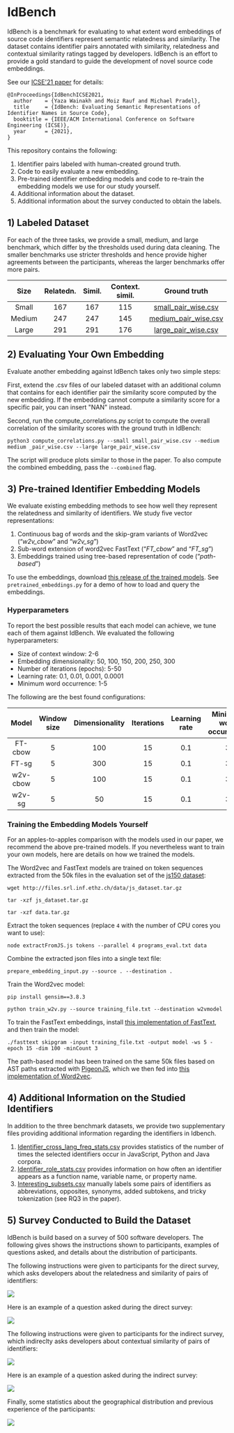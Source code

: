 # IdBench
IdBench is a benchmark for evaluating to what extent word embeddings of source code identifiers represent semantic relatedness and similarity. The dataset contains identifier pairs annotated with similarity, relatedness and contextual similarity ratings tagged by developers. IdBench is an effort to provide a gold standard to guide the development of novel source code embeddings. 

See our [ICSE'21 paper](http://software-lab.org/publications/icse2021_IdBench.pdf) for details:
```
@InProceedings{IdBenchICSE2021,
  author    = {Yaza Wainakh and Moiz Rauf and Michael Pradel},
  title     = {IdBench: Evaluating Semantic Representations of Identifier Names in Source Code},
  booktitle = {IEEE/ACM International Conference on Software Engineering (ICSE)},
  year      = {2021},
}
```

This repository contains the following:
1. Identifier pairs labeled with human-created ground truth.
2. Code to easily evaluate a new embedding.
3. Pre-trained identifier embedding models and code to re-train the embedding models we use for our study yourself.
4. Additional information about the dataset.
5. Additional information about the survey conducted to obtain the labels.

## 1) Labeled Dataset
For each of the three tasks, we provide a small, medium, and large benchmark, which differ by the thresholds used during data cleaning. The smaller benchmarks use stricter thresholds and hence provide higher agreements between the participants, whereas the larger benchmarks offer more pairs.

|Size|Relatedn.|Simil.|Context. simil.|Ground truth|
|:-----:|:----:|:-----:|:----:|:--:|
|Small  |  167|167|115 | [small_pair_wise.csv](small_pair_wise.csv)|
|Medium |  247|247|145 | [medium_pair_wise.csv](medium_pair_wise.csv)|
|Large  |  291|291|176 | [large_pair_wise.csv](large_pair_wise.csv)|


## 2) Evaluating Your Own Embedding

Evaluate another embedding against IdBench takes only two simple steps:

First, extend the .csv files of our labeled dataset with an additional column that contains for each identifier pair the similarity score computed by the new embedding. If the embedding cannot compute a similarity score for a specific pair, you can insert "NAN" instead.

Second, run the compute_correlations.py script to compute the overall correlation of the similarity scores with the ground truth in IdBench:

`python3 compute_correlations.py --small small_pair_wise.csv --medium medium _pair_wise.csv --large large_pair_wise.csv`

 The script will produce plots similar to those in the paper. To also compute the combined embedding, pass the `--combined` flag.


## 3) Pre-trained Identifier Embedding Models
We evaluate existing embedding methods to see how well they represent the relatedness and similarity of identifiers. We study five vector representations:
1. Continuous bag of words and the skip-gram variants of Word2vec (“_w2v_cbow_” and “_w2v_sg_”)
2. Sub-word extension of word2vec FastText (“_FT_cbow_” and “_FT_sg_”)
3. Embeddings trained using tree-based representation of code (“_path-based_”)

To use the embeddings, download [this release of the trained models](https://github.com/sola-st/IdBench/releases/download/icse2021/trained_embeddings.tar.gz). See `pretrained_embeddings.py` for a demo of how to load and query the embeddings.

### Hyperparameters
To report the best possible results that each model can achieve, we tune each of them against IdBench. We evaluated the following hyperparameters:
 * Size of context window: 2-6
 * Embedding dimensionality: 50, 100, 150, 200, 250, 300
 * Number of iterations (epochs): 5-50
 * Learning rate: 0.1, 0.01, 0.001, 0.0001
 * Minimum word occurrence: 1-5

The following are the best found configurations:

|Model|Window size|Dimensionality|Iterations|Learning rate|Minimum word occurrence|
|:---:|:---:|:---:|:---:|:---:|:---:|
|FT-cbow|5|100|15|0.1|3|
|FT-sg   |  5  |   300  |   15  |   0.1    | 3|
|w2v-cbow |    5 |    100  |   15  |   0.1  |   3|
|w2v-sg    | 5    | 50    | 15 |    0.1    | 3| 

### Training the Embedding Models Yourself

For an apples-to-apples comparison with the models used in our paper, we recommend the above pre-trained models. If you nevertheless want to train your own models, here are details on how we trained the models.

The Word2vec and FastText models are trained on token sequences extracted from the 50k files in the evaluation set of the [js150 dataset](https://www.sri.inf.ethz.ch/js150):

`wget http://files.srl.inf.ethz.ch/data/js_dataset.tar.gz`

`tar -xzf js_dataset.tar.gz`

`tar -xzf data.tar.gz`

Extract the token sequences (replace `4` with the number of CPU cores you want to use):

`node extractFromJS.js tokens --parallel 4 programs_eval.txt data`

Combine the extracted json files into a single text file:

`prepare_embedding_input.py --source . --destination .`

Train the Word2vec model:

`pip install gensim==3.8.3`

`python train_w2v.py --source training_file.txt --destination w2vmodel`

To train the FastText embeddings, install [this implementation of FastText](https://fasttext.cc/), and then train the model:

`./fasttext skipgram -input training_file.txt -output model -ws 5 -epoch 15 -dim 100 -minCount 3`

The path-based model has been trained on the same 50k files based on AST paths extracted with [PigeonJS](https://github.com/tech-srl/PigeonJS/), which we then fed into [this implementation of Word2vec](https://bitbucket.org/yoavgo/word2vecf).

## 4) Additional Information on the Studied Identifiers
In addition to the three benchmark datasets, we provide two supplementary files providing additional information regarding the identifiers in Idbench.
1. [Identifier_cross_lang_freq_stats.csv](identifier_cross_lang_freq_stats.csv) provides statistics of the number of times the selected identifiers occur in JavaScript, Python and Java corpora.
2. [Identifier_role_stats.csv](identifier_role_stats.csv) provides information on how often an identifier appears as a function name, variable name, or property name. 
3. [Interesting_subsets.csv](interesting_subsets.csv) manually labels some pairs of identifiers as abbreviations, opposites, synonyms, added subtokens, and tricky tokenization (see RQ3 in the paper).

## 5) Survey Conducted to Build the Dataset
IdBench is build based on a survey of 500 software developers. The following gives shows the instructions shown to participants, examples of questions asked, and details about the distribution of participants.

The following instructions were given to participants for the direct survey, which asks developers about the relatedness and similarity of pairs of identifiers:

![](https://raw.githubusercontent.com/sola-st/IdBench/master/images/instructions_direct_survey.png)

Here is an example of a question asked during the direct survey:

![](https://raw.githubusercontent.com/sola-st/IdBench/master/images/example_direct_survey.png)

The following instructions were given to participants for the indirect survey, which indireclty asks developers about contextual similarity of pairs of identifiers:

![](https://raw.githubusercontent.com/sola-st/IdBench/master/images/instructions_indirect_survey.png)

Here is an example of a question asked during the indirect survey:

![](https://raw.githubusercontent.com/sola-st/IdBench/master/images/example_indirect_survey.png)

Finally, some statistics about the geographical distribution and previous experience of the participants:

![](https://raw.githubusercontent.com/sola-st/IdBench/master/images/participants.png)
